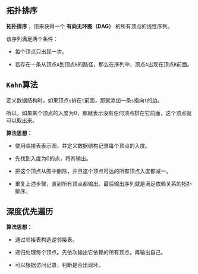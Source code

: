 ## 拓扑排序

**拓扑排序** ，用来获得一个 **有向无环图（DAG）** 的所有顶点的线性序列。

该序列满足两个条件：

- 每个顶点只出现一次。

- 若存在一条从顶点`A`到顶点`B`的路径，那么在序列中，顶点`A`出现在顶点`B`前面。

## `Kahn`算法

定义数据结构时，如果顶点`s`排在`t`前面，那就添加一条`s`指向`t`的边。

所以，如果某个顶点的入度为0，那就表示没有任何顶点排在它前面，这个顶点就可以取出来。

**算法思想：**

- 使用临接表表示图，并定义数据结构记录每个顶点的入度。

- 先找到入度为0的点，将其输出。

- 把这个顶点从图中删除，并且这个顶点可达的所有顶点入度都减一。

- 重复上述步骤，直到所有顶点都输出。最后输出序列就是满足依赖关系的拓扑排序。

## 深度优先遍历

**算法思想：**

- 通过邻接表构造逆邻接表。

- 递归处理每个顶点。先依次输出它依赖的所有顶点，再输出自己。

- 可以根据访问记录，判断是否出现环。